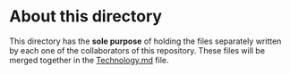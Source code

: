 
# About this directory

This directory has the **sole purpose** of holding the files separately written by each one of the collaborators of this repository. These files will be merged together in the [Technology.md](../Technology.md) file.
